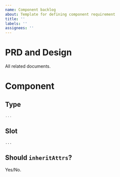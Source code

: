 ```yaml
---
name: Component backlog
about: Template for defining component requirement
title: ''
labels: ''
assignees: ''
---
```


# PRD and Design

All related documents.

# Component

## Type

```ts
...
```

## Slot

```vue
...
```

## Should `inheritAttrs`?

Yes/No.

